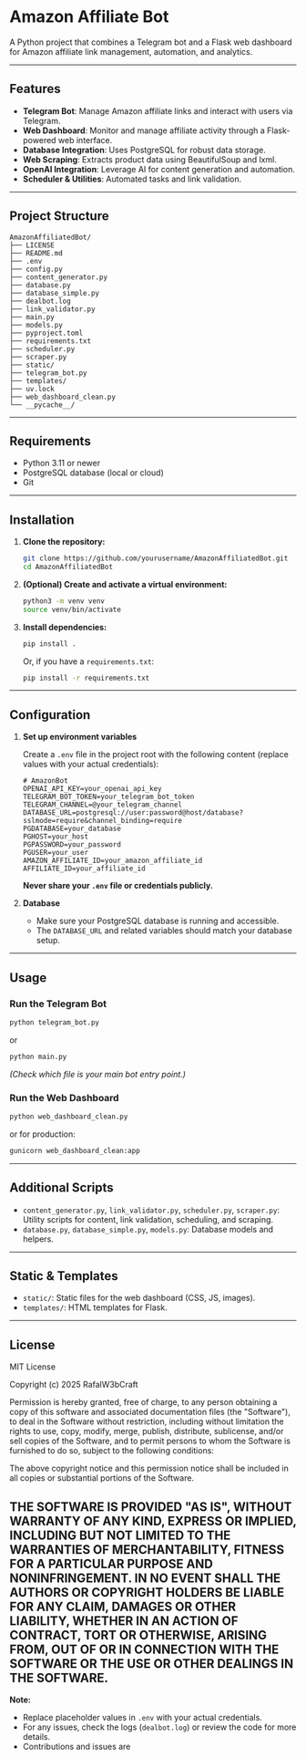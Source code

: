 # Amazon Affiliate Bot

A Python project that combines a Telegram bot and a Flask web dashboard for Amazon affiliate link management, automation, and analytics.

---

## Features

- **Telegram Bot**: Manage Amazon affiliate links and interact with users via Telegram.
- **Web Dashboard**: Monitor and manage affiliate activity through a Flask-powered web interface.
- **Database Integration**: Uses PostgreSQL for robust data storage.
- **Web Scraping**: Extracts product data using BeautifulSoup and lxml.
- **OpenAI Integration**: Leverage AI for content generation and automation.
- **Scheduler & Utilities**: Automated tasks and link validation.

---

## Project Structure

```
AmazonAffiliatedBot/
├── LICENSE
├── README.md
├── .env
├── config.py
├── content_generator.py
├── database.py
├── database_simple.py
├── dealbot.log
├── link_validator.py
├── main.py
├── models.py
├── pyproject.toml
├── requirements.txt
├── scheduler.py
├── scraper.py
├── static/
├── telegram_bot.py
├── templates/
├── uv.lock
├── web_dashboard_clean.py
└── __pycache__/
```

---

## Requirements

- Python 3.11 or newer
- PostgreSQL database (local or cloud)
- Git

---

## Installation

1. **Clone the repository:**
   ```bash
   git clone https://github.com/yourusername/AmazonAffiliatedBot.git
   cd AmazonAffiliatedBot
   ```

2. **(Optional) Create and activate a virtual environment:**
   ```bash
   python3 -m venv venv
   source venv/bin/activate
   ```

3. **Install dependencies:**
   ```bash
   pip install .
   ```
   Or, if you have a `requirements.txt`:
   ```bash
   pip install -r requirements.txt
   ```

---

## Configuration

1. **Set up environment variables**

   Create a `.env` file in the project root with the following content (replace values with your actual credentials):

   ```
   # AmazonBot
   OPENAI_API_KEY=your_openai_api_key
   TELEGRAM_BOT_TOKEN=your_telegram_bot_token
   TELEGRAM_CHANNEL=@your_telegram_channel
   DATABASE_URL=postgresql://user:password@host/database?sslmode=require&channel_binding=require
   PGDATABASE=your_database
   PGHOST=your_host
   PGPASSWORD=your_password
   PGUSER=your_user
   AMAZON_AFFILIATE_ID=your_amazon_affiliate_id
   AFFILIATE_ID=your_affiliate_id
   ```

   **Never share your `.env` file or credentials publicly.**

2. **Database**

   - Make sure your PostgreSQL database is running and accessible.
   - The `DATABASE_URL` and related variables should match your database setup.

---

## Usage

### Run the Telegram Bot

```bash
python telegram_bot.py
```
or
```bash
python main.py
```
*(Check which file is your main bot entry point.)*

### Run the Web Dashboard

```bash
python web_dashboard_clean.py
```
or for production:
```bash
gunicorn web_dashboard_clean:app
```

---

## Additional Scripts

- `content_generator.py`, `link_validator.py`, `scheduler.py`, `scraper.py`: Utility scripts for content, link validation, scheduling, and scraping.
- `database.py`, `database_simple.py`, `models.py`: Database models and helpers.

---

## Static & Templates

- `static/`: Static files for the web dashboard (CSS, JS, images).
- `templates/`: HTML templates for Flask.

---

## License

MIT License

Copyright (c) 2025 RafalW3bCraft

Permission is hereby granted, free of charge, to any person obtaining a copy
of this software and associated documentation files (the "Software"), to deal
in the Software without restriction, including without limitation the rights
to use, copy, modify, merge, publish, distribute, sublicense, and/or sell
copies of the Software, and to permit persons to whom the Software is
furnished to do so, subject to the following conditions:

The above copyright notice and this permission notice shall be included in all
copies or substantial portions of the Software.

THE SOFTWARE IS PROVIDED "AS IS", WITHOUT WARRANTY OF ANY KIND, EXPRESS OR
IMPLIED, INCLUDING BUT NOT LIMITED TO THE WARRANTIES OF MERCHANTABILITY,
FITNESS FOR A PARTICULAR PURPOSE AND NONINFRINGEMENT. IN NO EVENT SHALL THE
AUTHORS OR COPYRIGHT HOLDERS BE LIABLE FOR ANY CLAIM, DAMAGES OR OTHER
LIABILITY, WHETHER IN AN ACTION OF CONTRACT, TORT OR OTHERWISE, ARISING FROM,
OUT OF OR IN CONNECTION WITH THE SOFTWARE OR THE USE OR OTHER DEALINGS IN THE
SOFTWARE.
---

**Note:**  
- Replace placeholder values in `.env` with your actual credentials.
- For any issues, check the logs (`dealbot.log`) or review the code for more details.
- Contributions and issues are